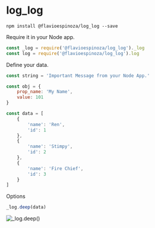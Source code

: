 # log_log

```console
npm install @flavioespinoza/log_log --save
```

Require it in your Node app.

```javascript
const _log = require('@flavioespinoza/log_log')._log
const log = require('@flavioespinoza/log_log').log
```
Define your data.
```javascript
const string = 'Important Message from your Node App.'

const obj = {
    prop_name: 'My Name',
    value: 101
}

const data = [
	{
		'name': 'Ren',
		'id': 1
	},
	{
		'name': 'Stimpy',
		'id': 2
	},
	{
		'name': 'Fire Chief',
		'id': 3
	}
]
```
Options
```javascript
_log.deep(data)
```

![_log.deep()](./img/_log_colors.png=100x)
